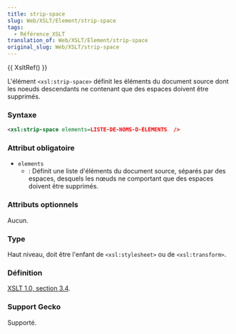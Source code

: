 ```yaml
---
title: strip-space
slug: Web/XSLT/Element/strip-space
tags:
  - Référence_XSLT
translation_of: Web/XSLT/Element/strip-space
original_slug: Web/XSLT/strip-space
---
```

{{ XsltRef() }}

L'élément `<xsl:strip-space>` définit les éléments du document source dont les noeuds descendants ne contenant que des espaces doivent être supprimés.

### Syntaxe

```xml
<xsl:strip-space elements=LISTE-DE-NOMS-D-ÉLÉMENTS  />
```

### Attribut obligatoire

- `elements`
  - : Définit une liste d'éléments du document source, séparés par des espaces, desquels les nœuds ne comportant que des espaces doivent être supprimés.

### Attributs optionnels

Aucun.

### Type

Haut niveau, doit être l'enfant de `<xsl:stylesheet>` ou de `<xsl:transform>`.

### Définition

[XSLT 1.0, section 3.4](http://www.w3.org/TR/xslt#strip).

### Support Gecko

Supporté.
